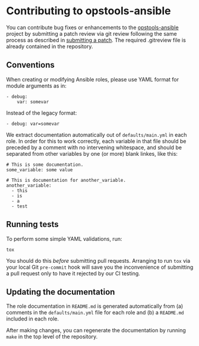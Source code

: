 # Contributing to opstools-ansible

You can contribute bug fixes or enhancements to the
[opstools-ansible][] project by submitting a patch review via git review
following the same process as described in [submitting a patch][]. The
required .gitreview file is already contained in the repository.

[opstools-ansible]: https://github.com/centos-opstools/opstools-ansible/
[submitting a patch]: http://docs.openstack.org/infra/manual/developers.html#submitting-a-change-for-review

## Conventions

When creating or modifying Ansible roles, please use YAML format for
module arguments as in:

    - debug:
        var: somevar

Instead of the legacy format:

    - debug: var=somevar

We extract documentation automatically out of `defaults/main.yml` in
each role. In order for this to work correctly, each variable in that
file should be preceded by a comment with no intervening whitespace,
and should be separated from other variables by one (or more) blank
linkes, like this:

    # This is some documentation.
    some_variable: some value

    # This is documentation for another_variable.
    another_variable:
      - this
      - is
      - a
      - test

## Running tests

To perform some simple YAML validations, run:

    tox

You should do this *before* submitting pull requests.  Arranging to
run `tox` via your local Git `pre-commit` hook will save you the
inconvenience of submitting a pull request only to have it rejected by
our CI testing.

## Updating the documentation

The role documentation in `README.md` is generated automatically from
(a) comments in the `defaults/main.yml` file for each role and (b) a
`README.md` included in each role.

After making changes, you can regenerate the documentation by running
`make` in the top level of the repository.

